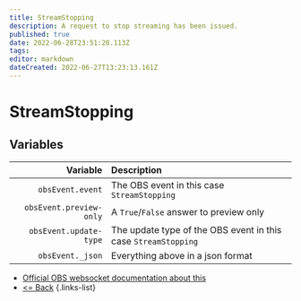 ```yaml
---
title: StreamStopping
description: A request to stop streaming has been issued.
published: true
date: 2022-06-28T23:51:28.113Z
tags:
editor: markdown
dateCreated: 2022-06-27T13:23:13.161Z
---
```


# StreamStopping

## Variables

|                Variable | Description                                                    |
| -----------------------:|:-------------------------------------------------------------- |
|        `obsEvent.event` | The OBS event in this case `StreamStopping`                    |
| `obsEvent.preview-only` | A `True`/`False` answer to preview only                        |
|  `obsEvent.update-type` | The update type of the OBS event in this case `StreamStopping` |
|        `obsEvent._json` | Everything above in a json format                              |

* [Official OBS websocket documentation about this](https://github.com/obsproject/obs-websocket/blob/4.x-current/docs/generated/protocol.md#streamstopping)
* [<= Back](/en/Integrations/OBS/Events)
{.links-list}